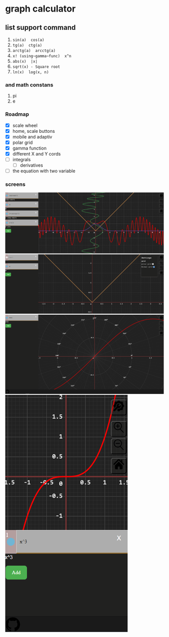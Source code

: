 # graph calculator

## list support command

1. `sin(a)  cos(a)`
2. `tg(a)  ctg(a)`
3. `arctg(a)  arcctg(a)`
4. `x! (using~gamma~func)  x^n`
5. `abs(x)  |x|`
6. `sqrt(x) - Square root`
7. `ln(x)  log(x, n)`

### and math constans

1. pi
2. e

### Roadmap

- [x] scale wheel
- [x] home, scale buttons
- [x] mobile and adaptiv
- [x] polar grid
- [x] gamma function
- [x] different X and Y cords
- [ ] integrals
  - [ ] derivatives
- [ ] the equation with two variable

### screens

![](screens/graphMilty.png)
![](screens/normalGrid.png)
![](screens/polarGrid.png)
![](screens/mobile.png)
